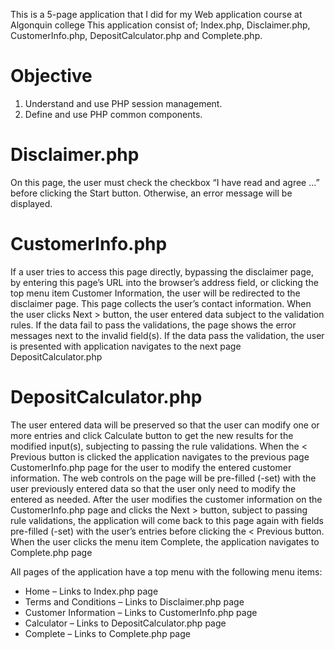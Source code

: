This is a 5-page application that I did for my Web application course at Algonquin college
This application consist of; Index.php, Disclaimer.php, CustomerInfo.php, DepositCalculator.php and Complete.php.


# Objective
1. Understand and use PHP session management.
2. Define and use PHP common components.


# Disclaimer.php #
On this page, the user must check the checkbox “I have read and agree ...” before clicking the Start button. Otherwise, an error message will be displayed.

# CustomerInfo.php #
If a user tries to access this page directly, bypassing the disclaimer page, by entering this page’s URL into the browser’s address field, or clicking the top menu item Customer Information, the user will be redirected to the disclaimer page.
This page collects the user’s contact information. When the user clicks Next > button, the user entered data subject to the validation rules. If the data fail to pass the validations, the page shows the error messages next to the invalid field(s).
If the data pass the validation, the user is presented with application navigates to the next page DepositCalculator.php

# DepositCalculator.php #
The user entered data will be preserved so that the user can modify one or more entries and click Calculate button to get the new results for the modified input(s), subjecting to passing the rule validations.
When the < Previous button is clicked the application navigates to the previous page CustomerInfo.php page for the user to modify the entered customer information. The web controls on the page will be pre-filled (-set) with the user previously entered data so that the user only need to modify the entered as needed.
After the user modifies the customer information on the CustomerInfo.php page and clicks the Next > button, subject to passing rule validations, the application will come back to this page again with fields pre-filled (-set) with the user’s entries before clicking the < Previous button.
When the user clicks the menu item Complete, the application navigates to Complete.php page


All pages of the application have a top menu with the following menu items:
* Home – Links to Index.php page
* Terms and Conditions – Links to Disclaimer.php page
* Customer Information – Links to CustomerInfo.php page
* Calculator – Links to DepositCalculator.php page
* Complete – Links to Complete.php page


